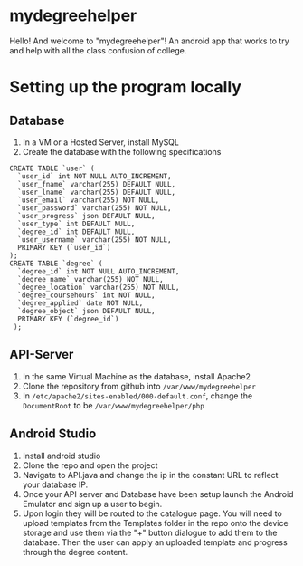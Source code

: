 # mydegreehelper
Hello! And welcome to "mydegreehelper"! An android app that works to try and help with all the class confusion of college.

# Setting up the program locally
## Database
1. In a VM or a Hosted Server, install MySQL
2. Create the database with the following specifications
```mySQL
CREATE TABLE `user` (
  `user_id` int NOT NULL AUTO_INCREMENT,
  `user_fname` varchar(255) DEFAULT NULL,
  `user_lname` varchar(255) DEFAULT NULL,
  `user_email` varchar(255) NOT NULL,
  `user_password` varchar(255) NOT NULL,
  `user_progress` json DEFAULT NULL,
  `user_type` int DEFAULT NULL,
  `degree_id` int DEFAULT NULL,
  `user_username` varchar(255) NOT NULL,
  PRIMARY KEY (`user_id`)
);
CREATE TABLE `degree` (
  `degree_id` int NOT NULL AUTO_INCREMENT,
  `degree_name` varchar(255) NOT NULL,
  `degree_location` varchar(255) NOT NULL,
  `degree_coursehours` int NOT NULL,
  `degree_applied` date NOT NULL,
  `degree_object` json DEFAULT NULL,
  PRIMARY KEY (`degree_id`)
 );
```

## API-Server
1. In the same Virtual Machine as the database, install Apache2
2. Clone the repository from github into ```/var/www/mydegreehelper```
3. In ```/etc/apache2/sites-enabled/000-default.conf```, change the ```DocumentRoot``` to be ```/var/www/mydegreehelper/php```


## Android Studio
1. Install android studio
2. Clone the repo and open the project
3. Navigate to API.java and change the ip in the constant URL to reflect your database IP.
4. Once your API server and Database have been setup launch the Android Emulator and sign up a user to begin.
5. Upon login they will be routed to the catalogue page. You will need to upload templates from the Templates folder in the repo onto the device storage and use them via the "+" button dialogue to add them to the database. Then the user can apply an uploaded template and progress through the degree content.
